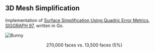 ## 3D Mesh Simplification

Implementation of
[Surface Simplification Using Quadric Error Metrics, SIGGRAPH 97](http://cseweb.ucsd.edu/~ravir/190/2016/garland97.pdf),
written in Go.

![Bunny](http://i.imgur.com/fcMpha3.png)

<p align="center">270,000 faces vs. 13,500 faces (5%)</p>
